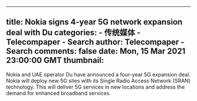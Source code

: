 
---
title: Nokia signs 4-year 5G network expansion deal with Du
categories: 
    - 传统媒体
    - Telecompaper - Search
author: Telecompaper - Search
comments: false
date: Mon, 15 Mar 2021 23:00:00 GMT
thumbnail: 
---

<div>   
Nokia and UAE operator Du have announced a four-year 5G expansion deal. Nokia will deploy new 5G sites with its Single Radio Access Network (SRAN) technology. This will deliver 5G services in new locations and address the demand for enhanced broadband services.  
      
</div>
            